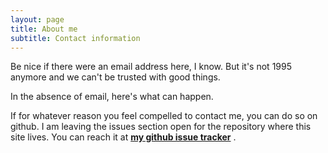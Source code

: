 ```yaml
---
layout: page
title: About me
subtitle: Contact information
---
```


Be nice if there were an email address here, I know. But it's not 1995 anymore and we can't be trusted with good things.

In the absence of email, here's what can happen.

If for whatever reason you feel compelled to contact me, you can do so on github. I am leaving the issues section open for the repository where this site lives. You can reach it at **[my github issue tracker](https://github.com/oktayaa/oktayaa.github.io/issues)** .
